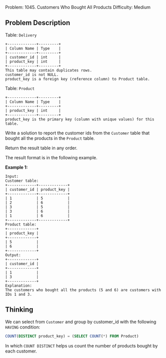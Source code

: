 Problem: 1045. Customers Who Bought All Products
Difficulty: Medium

## Problem Description
Table: `Delivery`
```
+-------------+---------+
| Column Name | Type    |
+-------------+---------+
| customer_id | int     |
| product_key | int     |
+-------------+---------+
This table may contain duplicates rows. 
customer_id is not NULL.
product_key is a foreign key (reference column) to Product table.
```

Table: `Product`
```
+-------------+---------+
| Column Name | Type    |
+-------------+---------+
| product_key | int     |
+-------------+---------+
product_key is the primary key (column with unique values) for this table.
```

Write a solution to report the customer ids from the `Customer` table that bought all the products in the `Product` table.

Return the result table in any order.

The result format is in the following example.

**Example 1:**
```
Input: 
Customer table:
+-------------+-------------+
| customer_id | product_key |
+-------------+-------------+
| 1           | 5           |
| 2           | 6           |
| 3           | 5           |
| 3           | 6           |
| 1           | 6           |
+-------------+-------------+
Product table:
+-------------+
| product_key |
+-------------+
| 5           |
| 6           |
+-------------+
Output: 
+-------------+
| customer_id |
+-------------+
| 1           |
| 3           |
+-------------+
Explanation: 
The customers who bought all the products (5 and 6) are customers with IDs 1 and 3.
```

## Thinking
We can select from `Customer` and group by customer_id with the following `HAVING` condition:
```sql
COUNT(DISTINCT product_key) = (SELECT COUNT(*) FROM Product)
```

In which `COUNT DISTINCT` helps us count the number of products bought by each customer.